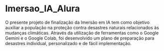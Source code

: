 # Imersao_IA_Alura
O presente projeto de finalização da Imersão em IA tem como objetivo auxiliar a população na proteção contra desastres naturais relacionados às mudanças climáticas. Através da utilização de ferramentas como o Google Gemini e o Google Colab, foi desenvolvido um plano de preparação para desastres individual, personalizado e de fácil implementação.
